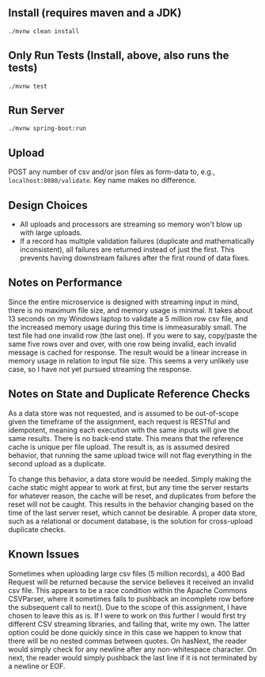 ## Install (requires maven and a JDK)
`./mvnw clean install`

## Only Run Tests (Install, above, also runs the tests)
`./mvnw test`

## Run Server
`./mvnw spring-boot:run`

## Upload
POST any number of csv and/or json files as form-data to, e.g., `localhost:8080/validate`. Key name makes no difference. 

## Design Choices
- All uploads and processors are streaming so memory won't blow up with large uploads.
- If a record has multiple validation failures (duplicate and mathematically inconsistent), all failures are
returned instead of just the first. This prevents having downstream failures after the first round of data fixes.

## Notes on Performance
Since the entire microservice is designed with streaming input in mind, there is no maximum file size, and memory
usage is minimal. It takes about 13 seconds on my Windows laptop to validate a 5 million row csv file, and the
increased memory usage during this time is immeasurably small. The test file had one invalid row (the last one).
If you were to say, copy/paste the same five rows over and over, with one row being invalid, each invalid
message is cached for response. The result would be a linear increase in memory usage in relation to input file
size. This seems a very unlikely use case, so I have not yet pursued streaming the response.

## Notes on State and Duplicate Reference Checks
As a data store was not requested, and is assumed to be out-of-scope given the timeframe of the assignment,
each request is RESTful and idempotent, meaning each execution with the same inputs will give the same results.
There is no back-end state. This means that the reference cache is unique per file upload. The result is, as
is assumed desired behavior, that running the same upload twice will not flag everything in the second upload
as a duplicate.

To change this behavior, a data store would be needed. Simply making the cache static might appear to work at
first, but any time the server restarts for whatever reason, the cache will be reset, and duplicates from before
the reset will not be caught. This results in the behavior changing based on the time of the last server reset,
which cannot be desirable. A proper data store, such as a relational or document database, is the solution for
cross-upload duplicate checks.

## Known Issues
Sometimes when uploading large csv files (5 million records), a 400 Bad Request will be returned because the service
believes it received an invalid csv file. This appears to be a race condition within the Apache Commons CSVParser,
where it sometimes fails to pushback an incomplete row before the subsequent call to next(). Due to the scope of this
assignment, I have chosen to leave this as is. If I were to work on this further I would first try different CSV
streaming libraries, and failing that, write my own. The latter option could be done quickly since in this case we
happen to know that there will be no nested commas between quotes. On hasNext, the reader would simply check for any
newline after any non-whitespace character. On next, the reader would simply pushback the last line if it is not
terminated by a newline or EOF.
